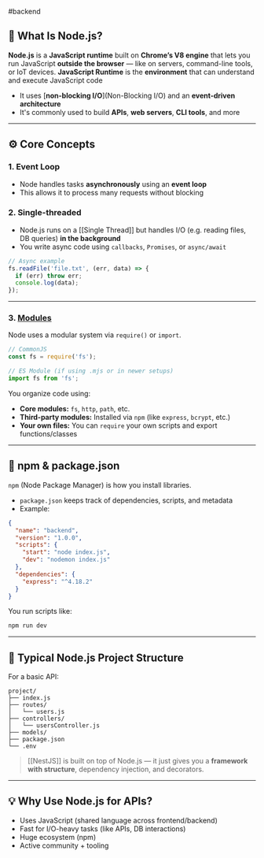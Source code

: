 #backend 

## 🧠 **What Is Node.js?**

**Node.js** is a **JavaScript runtime** built on **Chrome’s V8 engine** that lets you run JavaScript **outside the browser** — like on servers, command-line tools, or IoT devices.
	**JavaScript Runtime** is the __environment__ that can understand and execute JavaScript code

- It uses [**non-blocking I/O**](Non-Blocking I/O) and an **event-driven architecture** 
- It's commonly used to build **APIs**, **web servers**, **CLI tools**, and more

---

## ⚙️ **Core Concepts**

### 1. **Event Loop**
- Node handles tasks **asynchronously** using an **event loop**
- This allows it to process many requests without blocking
### 2. **Single-threaded**
- Node.js runs on a [[Single Thread]] but handles I/O (e.g. reading files, DB queries) **in the background**
- You write async code using `callbacks`, `Promises`, or `async/await`
``` js
// Async example
fs.readFile('file.txt', (err, data) => {
  if (err) throw err;
  console.log(data);
});
```

---
### 3. [**Modules**](Modules.md)
Node uses a modular system via `require()` or `import`.
``` js
// CommonJS
const fs = require('fs');

// ES Module (if using .mjs or in newer setups)
import fs from 'fs';
```
You organize code using:
- **Core modules:** `fs`, `http`, `path`, etc.
- **Third-party modules:** Installed via `npm` (like `express`, `bcrypt`, etc.)
- **Your own files:** You can `require` your own scripts and export functions/classes
---
## 🧰 **npm & package.json**
`npm` (Node Package Manager) is how you install libraries.
- `package.json` keeps track of dependencies, scripts, and metadata
- Example:
``` json 
{
  "name": "backend",
  "version": "1.0.0",
  "scripts": {
    "start": "node index.js",
    "dev": "nodemon index.js"
  },
  "dependencies": {
    "express": "^4.18.2"
  }
}

```
You run scripts like:
``` bash
npm run dev
```
---
## 📁 Typical Node.js Project Structure

For a basic API:
``` pgsql
project/
├── index.js
├── routes/
│   └── users.js
├── controllers/
│   └── usersController.js
├── models/
├── package.json
└── .env
```

>[[NestJS]] is built on top of Node.js — it just gives you a **framework with structure**, dependency injection, and decorators.
---
## 💡 Why Use Node.js for APIs?

- Uses JavaScript (shared language across frontend/backend)
- Fast for I/O-heavy tasks (like APIs, DB interactions)
- Huge ecosystem (npm)
- Active community + tooling